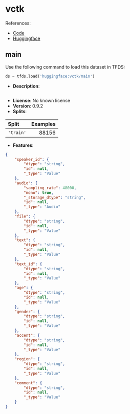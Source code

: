 # vctk

References:

*   [Code](https://github.com/huggingface/datasets/blob/master/datasets/vctk)
*   [Huggingface](https://huggingface.co/datasets/vctk)


## main


Use the following command to load this dataset in TFDS:

```python
ds = tfds.load('huggingface:vctk/main')
```

*   **Description**:

```

```

*   **License**: No known license
*   **Version**: 0.9.2
*   **Splits**:

Split  | Examples
:----- | -------:
`'train'` | 88156

*   **Features**:

```json
{
    "speaker_id": {
        "dtype": "string",
        "id": null,
        "_type": "Value"
    },
    "audio": {
        "sampling_rate": 48000,
        "mono": true,
        "_storage_dtype": "string",
        "id": null,
        "_type": "Audio"
    },
    "file": {
        "dtype": "string",
        "id": null,
        "_type": "Value"
    },
    "text": {
        "dtype": "string",
        "id": null,
        "_type": "Value"
    },
    "text_id": {
        "dtype": "string",
        "id": null,
        "_type": "Value"
    },
    "age": {
        "dtype": "string",
        "id": null,
        "_type": "Value"
    },
    "gender": {
        "dtype": "string",
        "id": null,
        "_type": "Value"
    },
    "accent": {
        "dtype": "string",
        "id": null,
        "_type": "Value"
    },
    "region": {
        "dtype": "string",
        "id": null,
        "_type": "Value"
    },
    "comment": {
        "dtype": "string",
        "id": null,
        "_type": "Value"
    }
}
```


